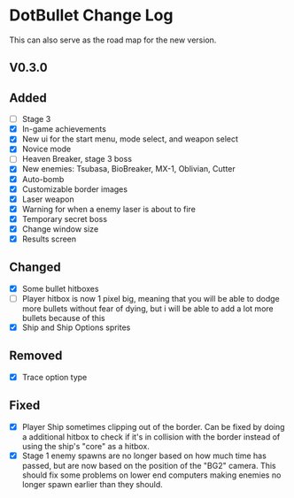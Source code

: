 # DotBullet Change Log

This can also serve as the road map for the new version.

## V0.3.0

## Added
- [ ] Stage 3
- [x] In-game achievements
- [x] New ui for the start menu, mode select, and weapon select
- [x] Novice mode
- [ ] Heaven Breaker, stage 3 boss
- [x] New enemies: Tsubasa, BioBreaker, MX-1, Oblivian, Cutter
- [x] Auto-bomb
- [x] Customizable border images
- [x] Laser weapon
- [x] Warning for when a enemy laser is about to fire
- [x] Temporary secret boss
- [x] Change window size
- [x] Results screen
## Changed
- [x] Some bullet hitboxes
- [ ] Player hitbox is now 1 pixel big, meaning that you will be able to dodge more bullets without fear of dying, but i will be able to add a lot more bullets because 
of this
- [x] Ship and Ship Options sprites
## Removed 
- [x] Trace option type
## Fixed
- [x] Player Ship sometimes clipping out of the border. Can be fixed by doing a additional
hitbox to check if it's in collision with the border instead of using the ship's "core" as a hitbox.
- [x] Stage 1 enemy spawns are no longer based on how much time
has passed, but are now based on the position of the "BG2" camera. 
This should fix some problems on lower end computers making enemies no longer spawn
earlier than they should.
